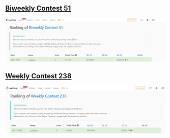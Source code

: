 ## [Biweekly Contest 51  ](https://leetcode.com/contest/biweekly-contest-51)

![image](https://github.com/punkfulw/LeetCode/blob/main/Contest/Image/Biweekly%20Contest%2051.JPG)

## [Weekly Contest 238  ](https://leetcode.com/contest/weekly-contest-238/)

![image](https://github.com/punkfulw/LeetCode/blob/main/Contest/Image/contest_238.JPG)

